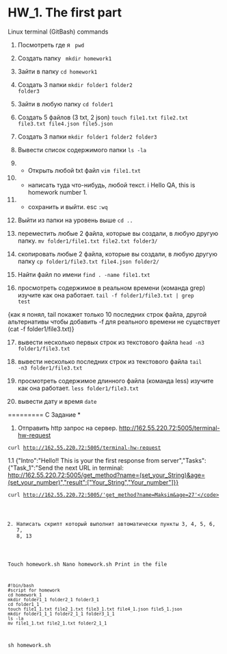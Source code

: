 # HW_1. The first part
Linux terminal (GitBash) commands

1) Посмотреть где я
<code> pwd </code>

2) Создать папку
<code> mkdir homework1 </code>

3) Зайти в папку
<code>cd homework1</code>

4) Создать 3 папки
<code>mkdir folder1 folder2 folder3</code>

5) Зайти в любую папку
<code>cd folder1</code>

6) Создать 5 файлов (3 txt, 2 json)
<code>touch file1.txt file2.txt file3.txt file4.json file5.json</code>

7) Создать 3 папки
<code>mkdir folder1 folder2 folder3 </code>

8) Вывести список содержимого папки
<code>ls -la</code>

9) + Открыть любой txt файл
<code>vim file1.txt</code>

10) + написать туда что-нибудь, любой текст.
i
Hello QA, this is homework number 1.

11) + сохранить и выйти.
esc
<code>:wq</code>

12) Выйти из папки на уровень выше
<code>cd ..</code>

13) переместить любые 2 файла, которые вы создали, в любую другую папку.
<code>mv folder1/file1.txt file2.txt folder3/</code>

14) скопировать любые 2 файла, которые вы создали, в любую другую папку
<code>cp folder1/file3.txt file4.json folder2/</code>

15) Найти файл по имени
<code>find . -name file1.txt</code>

16) просмотреть содержимое в реальном времени (команда grep) изучите как она работает. 
<code>tail -f folder1/file3.txt | grep test</code>

{как я понял, tail покажет только 10 последних строк файла, другой альтернативы чтобы добавить -f для реального времени не существует (cat -f folder1/file3.txt)} 

17) вывести несколько первых строк из текстового файла
<code>head -n3 folder1/file3.txt </code>

18) вывести несколько последних строк из текстового файла
<code>tail -n3 folder1/file3.txt</code>

19) просмотреть содержимое длинного файла (команда less) изучите как она работает.
<code>less folder1/file3.txt</code>

20) вывести дату и время
<code>date</code>

=========
C
Задание *
1) Отправить http запрос на сервер.
http://162.55.220.72:5005/terminal-hw-request

<code>curl http://162.55.220.72:5005/terminal-hw-request</code>

1.1 {"Intro":"Hello!! This is your the first response from server","Tasks":{"Task_1":"Send the next URL in terminal: http://162.55.220.72:5005/get_method?name=(set_your_String)&age=(set_your_number)","result":["Your_String","Your_number"]}}

<code>curl http://162.55.220.72:5005/'get_method?name=Maksim&age=27'</code>

2) Написать скрипт который выполнит автоматически пункты 3, 4, 5, 6, 7, 8, 13

Touch homework.sh
Nano homework.sh
Print in the file

<code>
#!bin/bash
#script for homework
cd homework_1
mkdir folder1_1 folder2_1 folder3_1
cd folder1_1
touch file1_1.txt file2_1.txt file3_1.txt file4_1.json file5_1.json
mkdir folder1_1_1 folder2_1_1 folder3_1_1
ls -la
mv file1_1.txt file2_1.txt folder2_1_1 
</code>

sh homework.sh
